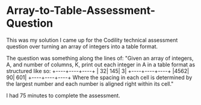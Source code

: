 # Array-to-Table-Assessment-Question
This was my solution I came up for the Codility technical assessment question over turning an array of integers into a table format.

The question was something along the lines of: "Given an array of integers, A, and number of columns, K, print out each integer in A in a table format as structured like so:
+----+----+----+
|  32| 145|   3|
+----+----+----+
|4562|  90| 601|
+----+----+----+
Where the spacing in each cell is determined by the largest number and each number is aligned right within its cell."

I had 75 minutes to complete the assessment.
